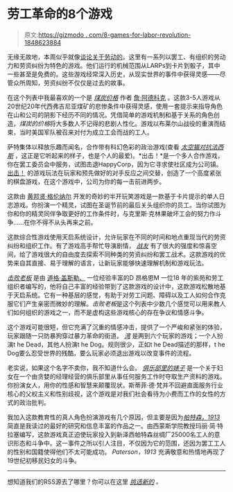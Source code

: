 # 劳工革命的8个游戏

> 原文:[https://gizmodo . com/8-games-for-labor-revolution-1848623884](https://gizmodo.com/8-games-for-the-labor-revolution-1848623884)

无缘无故地，本周似乎就像[谈论关于劳动的](https://gizmodo.com/image-comics-workers-have-officially-certified-their-gr-1848317203)。这里有一系列以罢工、有组织的劳动力和劳资纠纷为特色的游戏。他们运行的机械范围从LARPs到卡片到骰子，其中一些甚至是免费的。这些游戏经常深入历史，从现实世界的事件中获得灵感——尽管众所周知，劳资纠纷不仅仅是过去的故事。

在这个列表中我最喜欢的一个是 [*煤炭价格*](https://www.kickstarter.com/projects/1144254276/the-price-of-coal-a-story-game-of-labor-rights/description) 作者 [詹·阿德科克](https://twitter.com/jenkatwrites) 。这款3-5人游戏从20世纪20年代西弗吉尼亚煤矿的悲惨条件中获得灵感，使用一套提示来指导角色在山和公司的阴影下经历不同的情况。凭借简单的游戏机制和基于关系的角色创造，*煤炭的价格*将大多数人不记得的悲剧人性化。游戏以布莱尔山战役的重演而结束，当时美国军队被召来对付为成立工会而战的工人。

萨特集体以释放乐趣而闻名，合作带有科幻色彩的政治游戏(查看 [*太空猫对抗法西斯*](https://store.tesacollective.com/collections/games/products/space-cats-fight-fascism-the-board-game) ，这正是它听起来的样子，也是个人的最爱)。*出击！*是一个多人合作游戏，你在罢工委员会中服务，试图击退HappyCorp，因为它寻求使社区成为公司镇。 [出击！](https://store.tesacollective.com/products/strike-the-game-of-worker-rebellion) 的游戏玩法在玩家和预先做好的对手反应之间交替，创造了一个高度紧张的棋盘游戏，在这个游戏中，公司为你的每一击前进两步。

这款由 [黄邦贤·格伦纳尔](https://starshinescribbles.carrd.co/) 开发的奇妙的半开玩笑游戏是一款基于卡片提示的单人日志游戏。你扮演一个精灵，试图在圣诞节前的最后关头组织你的员工。当你试图为你和你的精灵同伴争取更好的工作条件时，与克里斯·克林果破坏工会的努力作斗争……在你不得不从头再来之前。

这款综合性游戏使用天启系统设计，允许玩家在不同的时间和地点重现当代的劳资纠纷和组织工作。有了游戏高手帮忙导演剧情， [*战友*](https://www.drivethrurpg.com/product/260813/Comrades-A-Revolutionary-RPG) 有了很大的强度和惊喜空间，给了游戏很大的自由度去探索不同种类的劳资纠纷和罢工战术。这款游戏的优势来自其直接、易于理解的语言，让新玩家能够快速理解机制和游戏玩法。

[*击败老板*](https://www.drivethrurpg.com/product/264719/Beat-the-Boss) 是由 [道格·盖斯勒、](https://twitter.com/fuzzydoug) 一位经验丰富的D 昂格恩M 一位18 年的紫苑和劳工组织者编写的，他将自己丰富的经验带到了这款游戏的设计中，这款游戏松散地基于天启系统。它有一种基层的感觉，有助于对劳工问题、障碍以及工人如何合作克服它们产生亲密而微妙的理解。*击败老板*是这个列表中少数几个感觉可以用来教人们如何组织的游戏之一，而不是虚构这些游戏核心的存在争议和情感斗争。

这个游戏可能很短，但它充满了沉重的情感冲击，提供了一个严峻和紧张的体验，玩家跟随一只防暴狗穿过暴力革命的街道。 [*湾*](https://kumada1.itch.io/bay) 是两到六个玩家的游戏；一个人扮演t he Dead，其他人扮演t he Dog。规则很少，正如t he Dead描述的那样，t he Dog要么忍受世界的残酷，要么玩家必须退出游戏以改变事件的流程。

老实说，如果这个名字不卖你，我不知道什么会。 [*俱乐部里的婊子*](https://steffie-de-vaan.itch.io/bitches-in-the-club) 是一个关于妇女在一个由贪婪的经理经营的俱乐部里从事任何服务工作时夺取生产资料的游戏。你扮演女人，用你的性感和智慧来颠覆现状。斯蒂菲·德·梵并不回避直面服务行业核心的父权主义和性别歧视，这个游戏是对我们社会看待为小费而工作的女性的方式的政治批判。

我加入这款教育性的真人角色扮演游戏有几个原因，但主要是因为[*帕特森，1913*](https://reactingconsortium.org/games/paterson1913) 简直是我读过的最好的研究和信息丰富的作品之一。由西蒙斯学院教授玛丽·简·特拉塞编写，这款游戏真正迫使玩家投入到新泽西帕特森丝绸厂25000名工人的意识形态和斗争中。这一事件之所以引人注目，不仅因为它的范围，还因为罢工工人的性别和国籍使得他们不太可能成功。 *Paterson，1913* 充满敬意和热情地再现了19世纪初移民妇女的斗争。

* * *

想知道我们的RSS源去了哪里？你可以在这里 [*挑选新的*](https://gizmodo.com/rss/regular/io9) *。*